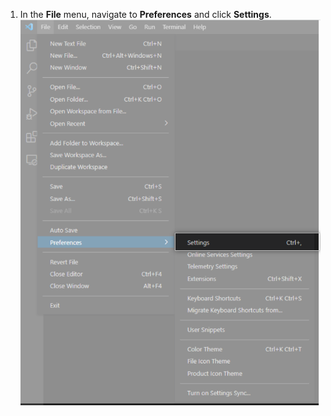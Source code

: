 1. In the **File** menu, navigate to **Preferences** and click **Settings**.
![Screenshot of {% data variables.product.prodname_vscode %} settings](/assets/images/help/copilot/vsc-settings.png)